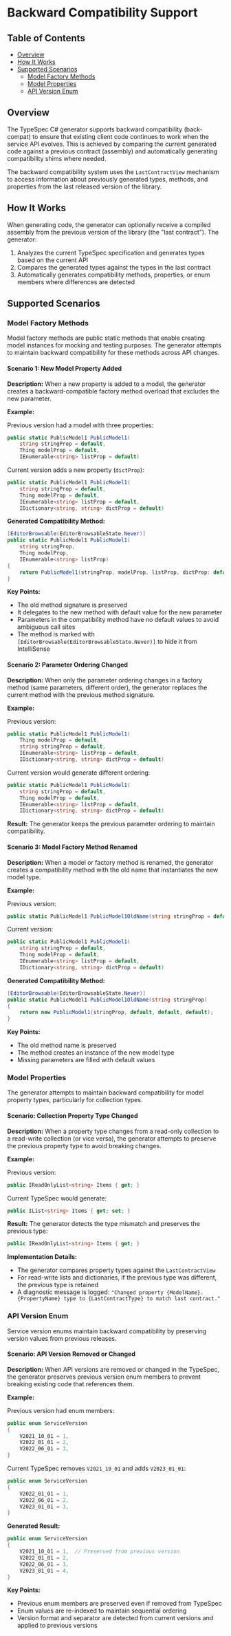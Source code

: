 # Backward Compatibility Support

## Table of Contents

- [Overview](#overview)
- [How It Works](#how-it-works)
- [Supported Scenarios](#supported-scenarios)
  - [Model Factory Methods](#model-factory-methods)
  - [Model Properties](#model-properties)
  - [API Version Enum](#api-version-enum)

## Overview

The TypeSpec C# generator supports backward compatibility (back-compat) to ensure that existing client code continues to work when the service API evolves. This is achieved by comparing the current generated code against a previous contract (assembly) and automatically generating compatibility shims where needed.

The backward compatibility system uses the `LastContractView` mechanism to access information about previously generated types, methods, and properties from the last released version of the library.

## How It Works

When generating code, the generator can optionally receive a compiled assembly from the previous version of the library (the "last contract"). The generator:

1. Analyzes the current TypeSpec specification and generates types based on the current API
2. Compares the generated types against the types in the last contract
3. Automatically generates compatibility methods, properties, or enum members where differences are detected

## Supported Scenarios

### Model Factory Methods

Model factory methods are public static methods that enable creating model instances for mocking and testing purposes. The generator attempts to maintain backward compatibility for these methods across API changes.

#### Scenario 1: New Model Property Added

**Description:** When a new property is added to a model, the generator creates a backward-compatible factory method overload that excludes the new parameter.

**Example:**

Previous version had a model with three properties:
```csharp
public static PublicModel1 PublicModel1(
    string stringProp = default,
    Thing modelProp = default,
    IEnumerable<string> listProp = default)
```

Current version adds a new property (`dictProp`):
```csharp
public static PublicModel1 PublicModel1(
    string stringProp = default,
    Thing modelProp = default,
    IEnumerable<string> listProp = default,
    IDictionary<string, string> dictProp = default)
```

**Generated Compatibility Method:**
```csharp
[EditorBrowsable(EditorBrowsableState.Never)]
public static PublicModel1 PublicModel1(
    string stringProp,
    Thing modelProp,
    IEnumerable<string> listProp)
{
    return PublicModel1(stringProp, modelProp, listProp, dictProp: default);
}
```

**Key Points:**
- The old method signature is preserved
- It delegates to the new method with default value for the new parameter
- Parameters in the compatibility method have no default values to avoid ambiguous call sites
- The method is marked with `[EditorBrowsable(EditorBrowsableState.Never)]` to hide it from IntelliSense

#### Scenario 2: Parameter Ordering Changed

**Description:** When only the parameter ordering changes in a factory method (same parameters, different order), the generator replaces the current method with the previous method signature.

**Example:**

Previous version:
```csharp
public static PublicModel1 PublicModel1(
    Thing modelProp = default,
    string stringProp = default,
    IEnumerable<string> listProp = default,
    IDictionary<string, string> dictProp = default)
```

Current version would generate different ordering:
```csharp
public static PublicModel1 PublicModel1(
    string stringProp = default,
    Thing modelProp = default,
    IEnumerable<string> listProp = default,
    IDictionary<string, string> dictProp = default)
```

**Result:** The generator keeps the previous parameter ordering to maintain compatibility.

#### Scenario 3: Model Factory Method Renamed

**Description:** When a model or factory method is renamed, the generator creates a compatibility method with the old name that instantiates the new model type.

**Example:**

Previous version:
```csharp
public static PublicModel1 PublicModel1OldName(string stringProp = default)
```

Current version:
```csharp
public static PublicModel1 PublicModel1(
    string stringProp = default,
    Thing modelProp = default,
    IEnumerable<string> listProp = default,
    IDictionary<string, string> dictProp = default)
```

**Generated Compatibility Method:**
```csharp
[EditorBrowsable(EditorBrowsableState.Never)]
public static PublicModel1 PublicModel1OldName(string stringProp)
{
    return new PublicModel1(stringProp, default, default, default);
}
```

**Key Points:**
- The old method name is preserved
- The method creates an instance of the new model type
- Missing parameters are filled with default values

### Model Properties

The generator attempts to maintain backward compatibility for model property types, particularly for collection types.

#### Scenario: Collection Property Type Changed

**Description:** When a property type changes from a read-only collection to a read-write collection (or vice versa), the generator attempts to preserve the previous property type to avoid breaking changes.

**Example:**

Previous version:
```csharp
public IReadOnlyList<string> Items { get; }
```

Current TypeSpec would generate:
```csharp
public IList<string> Items { get; set; }
```

**Result:** The generator detects the type mismatch and preserves the previous type:
```csharp
public IReadOnlyList<string> Items { get; }
```

**Implementation Details:**
- The generator compares property types against the `LastContractView`
- For read-write lists and dictionaries, if the previous type was different, the previous type is retained
- A diagnostic message is logged: `"Changed property {ModelName}.{PropertyName} type to {LastContractType} to match last contract."`

### API Version Enum

Service version enums maintain backward compatibility by preserving version values from previous releases.

#### Scenario: API Version Removed or Changed

**Description:** When API versions are removed or changed in the TypeSpec, the generator preserves previous version enum members to prevent breaking existing code that references them.

**Example:**

Previous version had enum members:
```csharp
public enum ServiceVersion
{
    V2021_10_01 = 1,
    V2022_01_01 = 2,
    V2022_06_01 = 3,
}
```

Current TypeSpec removes `V2021_10_01` and adds `V2023_01_01`:
```csharp
public enum ServiceVersion
{
    V2022_01_01 = 1,
    V2022_06_01 = 2,
    V2023_01_01 = 3,
}
```

**Generated Result:**
```csharp
public enum ServiceVersion
{
    V2021_10_01 = 1,  // Preserved from previous version
    V2022_01_01 = 2,
    V2022_06_01 = 3,
    V2023_01_01 = 4,
}
```

**Key Points:**
- Previous enum members are preserved even if removed from TypeSpec
- Enum values are re-indexed to maintain sequential ordering
- Version format and separator are detected from current versions and applied to previous versions
